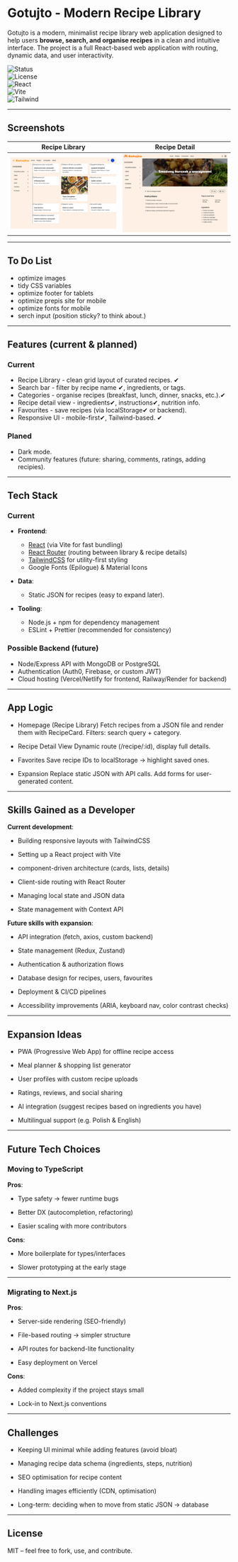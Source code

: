 # Gotujto - Modern Recipe Library

Gotujto is a modern, minimalist recipe library web application designed to help users **browse, search, and organise recipes** in a clean and intuitive interface.
The project is a full React-based web application with routing, dynamic data, and user interactivity.

![Status](https://img.shields.io/badge/status-alpha-lightgrey?style=flat-square) <br/>
![License](https://img.shields.io/badge/license-MIT-lightgrey?style=flat-square)<br/>
![React](https://img.shields.io/badge/react-19-lightgrey?style=flat-square&logo=react) <br/>
![Vite](https://img.shields.io/badge/vite-7-lightgrey?style=flat-square&logo=vite)<br/>
![Tailwind](https://img.shields.io/badge/tailwindcss-4-lightgrey?style=flat-square&logo=tailwindcss)<br/>

---

## Screenshots

| Recipe Library                                  | Recipe Detail                                    |
| ----------------------------------------------- | ------------------------------------------------ |
| ![Library View](src/assets/screenshot-page.png) | ![Detail View](src/assets/screenshot-detail.png) |

---

## To Do List

- optimize images
- tidy CSS variables
- optimize footer for tablets
- optimize prepis site for mobile
- optimize fonts for mobile
- serch input (position sticky? to think about.)

---

## Features (current & planned)

### Current

- Recipe Library - clean grid layout of curated recipes. ✔
- Search bar - filter by recipe name ✔, ingredients, or tags.
- Categories - organise recipes (breakfast, lunch, dinner, snacks, etc.).✔
- Recipe detail view - ingredients✔, instructions✔, nutrition info.
- Favourites - save recipes (via localStorage✔ or backend).
- Responsive UI - mobile-first✔, Tailwind-based. ✔

### Planed

- Dark mode.
- Community features (future: sharing, comments, ratings, adding recipies).

---

## Tech Stack

### Current

- **Frontend**:

  - [React](https://react.dev/) (via Vite for fast bundling)
  - [React Router](https://reactrouter.com/) (routing between library & recipe details)
  - [TailwindCSS](https://tailwindcss.com/) for utility-first styling
  - Google Fonts (Epilogue) & Material Icons

- **Data**:

  - Static JSON for recipes (easy to expand later).

- **Tooling**:
  - Node.js + npm for dependency management
  - ESLint + Prettier (recommended for consistency)

### Possible Backend (future)

- Node/Express API with MongoDB or PostgreSQL
- Authentication (Auth0, Firebase, or custom JWT)
- Cloud hosting (Vercel/Netlify for frontend, Railway/Render for backend)

---

## App Logic

- Homepage (Recipe Library)
  Fetch recipes from a JSON file and render them with RecipeCard.
  Filters: search query + category.

- Recipe Detail View
  Dynamic route (/recipe/:id), display full details.

- Favorites
  Save recipe IDs to localStorage → highlight saved ones.

- Expansion
  Replace static JSON with API calls. Add forms for user-generated content.

---

## Skills Gained as a Developer

**Current development**:

- Building responsive layouts with TailwindCSS

- Setting up a React project with Vite

- component-driven architecture (cards, lists, details)

- Client-side routing with React Router

- Managing local state and JSON data

- State management with Context API

**Future skills with expansion**:

- API integration (fetch, axios, custom backend)

- State management (Redux, Zustand)

- Authentication & authorization flows

- Database design for recipes, users, favourites

- Deployment & CI/CD pipelines

- Accessibility improvements (ARIA, keyboard nav, color contrast checks)

---

## Expansion Ideas

- PWA (Progressive Web App) for offline recipe access

- Meal planner & shopping list generator

- User profiles with custom recipe uploads

- Ratings, reviews, and social sharing

- AI integration (suggest recipes based on ingredients you have)

- Multilingual support (e.g. Polish & English)

---

## Future Tech Choices

### Moving to TypeScript

**Pros**:

- Type safety → fewer runtime bugs

- Better DX (autocompletion, refactoring)

- Easier scaling with more contributors

**Cons**:

- More boilerplate for types/interfaces

- Slower prototyping at the early stage

---

### Migrating to Next.js

**Pros**:

- Server-side rendering (SEO-friendly)

- File-based routing → simpler structure

- API routes for backend-lite functionality

- Easy deployment on Vercel

**Cons**:

- Added complexity if the project stays small

- Lock-in to Next.js conventions

---

## Challenges

- Keeping UI minimal while adding features (avoid bloat)

- Managing recipe data schema (ingredients, steps, nutrition)

- SEO optimisation for recipe content

- Handling images efficiently (CDN, optimisation)

- Long-term: deciding when to move from static JSON → database

---

## License

MIT – feel free to fork, use, and contribute.
